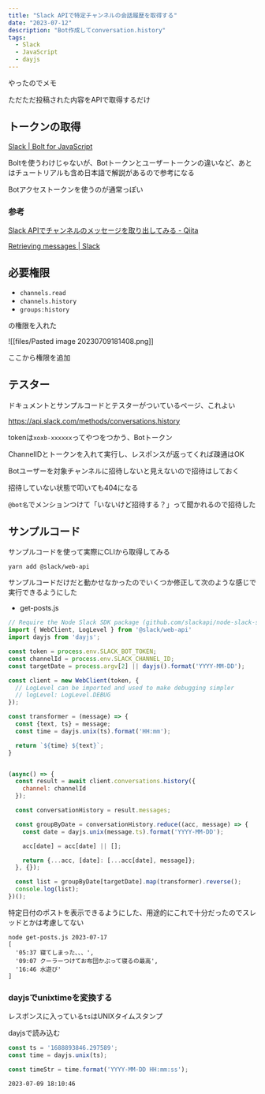 ```yaml
---
title: "Slack APIで特定チャンネルの会話履歴を取得する"
date: "2023-07-12"
description: "Bot作成してconversation.history"
tags:
  - Slack
  - JavaScript
  - dayjs
---
```


やったのでメモ

ただただ投稿された内容をAPIで取得するだけ

## トークンの取得

[Slack | Bolt for JavaScript](https://slack.dev/bolt-js/ja-jp/tutorial/getting-started)

Boltを使うわけじゃないが、Botトークンとユーザートークンの違いなど、あとはチュートリアルも含め日本語で解説があるので参考になる

Botアクセストークンを使うのが通常っぽい

### 参考

[Slack APIでチャンネルのメッセージを取り出してみる - Qiita](https://qiita.com/sampo-cure/items/6b57d8503e37a0d2d1f6)

[Retrieving messages | Slack](https://api.slack.com/messaging/retrieving)


## 必要権限

- `channels.read`
- `channels.history`
- `groups:history`

の権限を入れた

![[files/Pasted image 20230709181408.png]]

ここから権限を追加

## テスター

ドキュメントとサンプルコードとテスターがついているページ、これよい

https://api.slack.com/methods/conversations.history

tokenは`xoxb-xxxxxx`ってやつをつかう、Botトークン

ChannelIDとトークンを入れて実行し、レスポンスが返ってくれば疎通はOK

Botユーザーを対象チャンネルに招待しないと見えないので招待はしておく

招待していない状態で叩いても404になる

`@bot名`でメンションつけて「いないけど招待する？」って聞かれるので招待した

## サンプルコード

サンプルコードを使って実際にCLIから取得してみる

```
yarn add @slack/web-api
```

サンプルコードだけだと動かせなかったのでいくつか修正して次のような感じで実行できるようにした

- get-posts.js

```javascript
// Require the Node Slack SDK package (github.com/slackapi/node-slack-sdk)
import { WebClient, LogLevel } from '@slack/web-api'
import dayjs from 'dayjs';

const token = process.env.SLACK_BOT_TOKEN;
const channelId = process.env.SLACK_CHANNEL_ID;
const targetDate = process.argv[2] || dayjs().format('YYYY-MM-DD');

const client = new WebClient(token, {
  // LogLevel can be imported and used to make debugging simpler
  // logLevel: LogLevel.DEBUG
});

const transformer = (message) => {
  const {text, ts} = message;
  const time = dayjs.unix(ts).format('HH:mm');

  return `${time} ${text}`;
}


(async() => {
  const result = await client.conversations.history({
    channel: channelId
  });

  const conversationHistory = result.messages;

  const groupByDate = conversationHistory.reduce((acc, message) => {
    const date = dayjs.unix(message.ts).format('YYYY-MM-DD');

    acc[date] = acc[date] || [];

    return {...acc, [date]: [...acc[date], message]};
  }, {});

  const list = groupByDate[targetDate].map(transformer).reverse();
  console.log(list);
})();
```

特定日付のポストを表示できるようにした、用途的にこれで十分だったのでスレッドとかは考慮してない

```
node get-posts.js 2023-07-17
[
  '05:37 寝てしまった、、、',
  '09:07 クーラーつけてお布団かぶって寝るの最高',
  '16:46 水遊び'
]
```

### dayjsでunixtimeを変換する

レスポンスに入っている`ts`はUNIXタイムスタンプ

dayjsで読み込む

```javascript
const ts = '1688893846.297589';
const time = dayjs.unix(ts);

const timeStr = time.format('YYYY-MM-DD HH:mm:ss');
```

```
2023-07-09 18:10:46
```